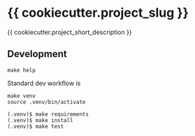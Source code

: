 # {{ cookiecutter.project_slug }}

{{ cookiecutter.project_short_description }}

## Development

```console
make help
```

Standard dev workflow is

``` console
make venv
source .venv/bin/activate

(.venv)$ make requirements
(.venv)$ make install
(.venv)$ make test
```
